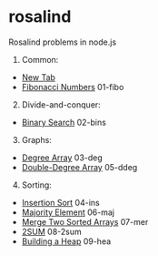 # rosalind
Rosalind problems in node.js

1. Common:
  * <a href="example.com" target="_blank">New Tab</a>
  * [Fibonacci Numbers](http://rosalind.info/problems/fibo/) 01-fibo
2. Divide-and-conquer:
  * [Binary Search](http://rosalind.info/problems/bins/) 02-bins
3. Graphs:
  * [Degree Array](http://rosalind.info/problems/deg/) 03-deg
  * [Double-Degree Array](http://rosalind.info/problems/ddeg/) 05-ddeg
4. Sorting:
  * [Insertion Sort](http://rosalind.info/problems/ins/) 04-ins
  * [Majority Element](http://rosalind.info/problems/maj/) 06-maj
  * [Merge Two Sorted Arrays](http://rosalind.info/problems/mer/) 07-mer
  * [2SUM](http://rosalind.info/problems/2sum/) 08-2sum
  * [Building a Heap](http://rosalind.info/problems/hea/) 09-hea
